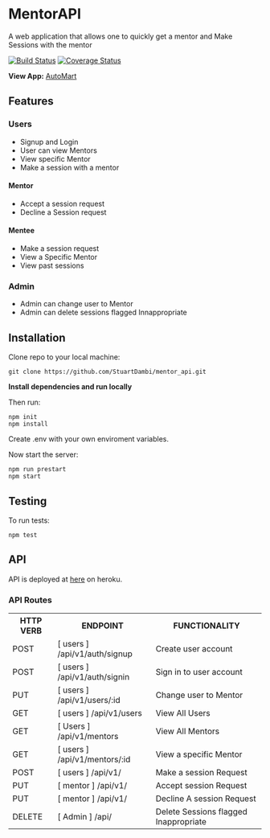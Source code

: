 # MentorAPI
A web application that allows one to quickly get a mentor and Make Sessions with the mentor

[![Build Status](https://travis-ci.org/j0flintking02/autoMart_api.svg?branch=develop)](https://travis-ci.org/StuartDambi/mentor_api)
[![Coverage Status](https://coveralls.io/repos/github/StuartDambi/autoMart_api/badge.svg?branch=develop)](https://coveralls.io/github/StuartDambi/mentor_api?branch=develop)

**View App:** [AutoMart](https://mentor1996.herokuapp.com/)


## Features

### Users
- Signup and Login
- User can view Mentors
- View specific Mentor
- Make a session with a mentor
#### Mentor
- Accept a session request
- Decline a Session request
  
#### Mentee
  - Make a session request
  - View a Specific Mentor
  - View past sessions

### Admin

- Admin can change user to Mentor
- Admin can delete sessions flagged Innappropriate

## Installation

Clone repo to your local machine:

```console
git clone https://github.com/StuartDambi/mentor_api.git
```

**Install dependencies and run locally**<br/>

Then run:

```npm
npm init
npm install
```

Create .env with your own enviroment variables.

Now start the server:

```npm
npm run prestart
npm start
```

## Testing

To run tests:

```npm
npm test
```

## API

API is deployed at [here](https://Mentor1996.herokuapp.com/) on heroku.

### API Routes

<table>
	<tr>
		<th>HTTP VERB</th>
		<th>ENDPOINT</th>
		<th>FUNCTIONALITY</th>
	</tr>
	<tr>
		<td>POST</td>
		<td>[ users ] /api/v1/auth/signup</td> 
		<td>Create user account</td>
	</tr>
	<tr>
		<td>POST</td>
		<td>[ users ] /api/v1/auth/signin</td> 
		<td>Sign in to user account</td>
	</tr>
	<tr>
		<td>PUT</td>
		<td>[ users ] /api/v1/users/:id</td> 
		<td>Change user to Mentor </td>
	</tr>
	<tr>
		<td>GET</td>
		<td>[ users ] /api/v1/users</td> 
		<td>View All Users</td>
	</tr>
	<tr>
		<td>GET</td>
		<td>[ Users ] /api/v1/mentors</td> 
		<td>View All Mentors</td>
	</tr>
	<tr>
		<td>GET</td>
		<td>[ users ] /api/v1/mentors/:id</td> 
		<td>View a specific Mentor</td>
	</tr>
	<tr>
		<td>POST</td>
		<td>[ users ] /api/v1/</td> 
		<td>Make a session Request</td>
	</tr>
    <tr>
		<td>PUT</td>
		<td>[ mentor ] /api/v1/</td> 
		<td>Accept session Request</td>
	</tr>
    <tr>
		<td>PUT</td>
		<td>[ mentor ] /api/v1/</td> 
		<td>Decline A session Request</td>
	</tr>
    <tr>
		<td>DELETE</td>
		<td>[ Admin ] /api/</td> 
		<td>Delete Sessions flagged Inappropriate</td>
	</tr>
</table>
